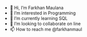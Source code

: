 - 👋 Hi, I’m Farkhan Maulana
- 👀 I’m interested in Programming 
- 🌱 I’m currently learning SQL
- 💞️ I’m looking to collaborate on line
- 📫 How to reach me @farkhanmaul

<!---
vrxnm/vrxnm is a ✨ special ✨ repository because its `README.md` (this file) appears on your GitHub profile.
You can click the Preview link to take a look at your changes.
--->
